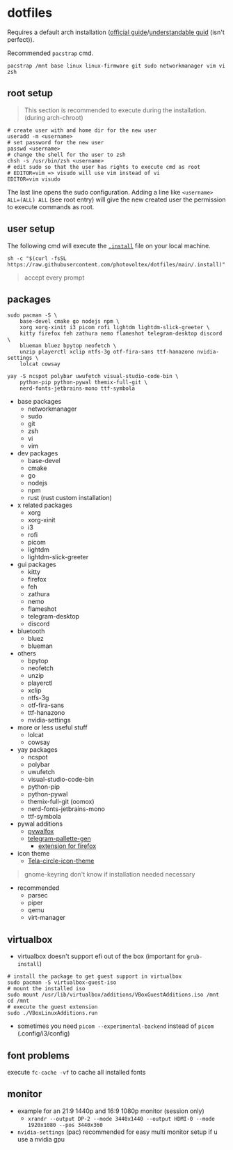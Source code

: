 # dotfiles

Requires a default arch installation ([official guide](https://wiki.archlinux.org/title/installation_guide#Partition_the_disks)/[understandable guid](https://itsfoss.com/install-arch-linux/) (isn't perfect)).

Recommended `pacstrap` cmd.
```
pacstrap /mnt base linux linux-firmware git sudo networkmanager vim vi zsh
```



## root setup
> This section is recommended to execute during the installation. (during arch-chroot)
```shell
# create user with and home dir for the new user
useradd -m <username>
# set password for the new user
passwd <username>
# change the shell for the user to zsh
chsh -s /usr/bin/zsh <username>
# edit sudo so that the user has rights to execute cmd as root
# EDITOR=vim => visudo will use vim instead of vi
EDITOR=vim visudo
```
The last line opens the sudo configuration. Adding a line like `<username> ALL=(ALL) ALL` (see root entry) will give the new created user the permission to execute commands as root.

## user setup
The following cmd will execute the [`.install`](https://github.com/photovoltex/dotfiles/blob/main/.install) file on your local machine.
```shell
sh -c "$(curl -fsSL https://raw.githubusercontent.com/photovoltex/dotfiles/main/.install)"
```
> accept every prompt

## packages

```
sudo pacman -S \
    base-devel cmake go nodejs npm \
    xorg xorg-xinit i3 picom rofi lightdm lightdm-slick-greeter \
    kitty firefox feh zathura nemo flameshot telegram-desktop discord \
    blueman bluez bpytop neofetch \
    unzip playerctl xclip ntfs-3g otf-fira-sans ttf-hanazono nvidia-settings \
    lolcat cowsay
```
```
yay -S ncspot polybar uwufetch visual-studio-code-bin \
    python-pip python-pywal themix-full-git \ 
    nerd-fonts-jetbrains-mono ttf-symbola
```

- base packages
  - networkmanager
  - sudo
  - git
  - zsh
  - vi
  - vim
- dev packages
  - base-devel
  - cmake
  - go
  - nodejs
  - npm
  - rust (rust custom installation)
- x related packages
  - xorg
  - xorg-xinit
  - i3
  - rofi
  - picom
  - lightdm
  - lightdm-slick-greeter
- gui packages
  - kitty
  - firefox
  - feh
  - zathura
  - nemo
  - flameshot
  - telegram-desktop
  - discord
- bluetooth
  - bluez
  - blueman
- others
  - bpytop
  - neofetch
  - unzip
  - playerctl
  - xclip
  - ntfs-3g
  - otf-fira-sans
  - ttf-hanazono
  - nvidia-settings
- more or less useful stuff
  - lolcat
  - cowsay
- yay packages
  - ncspot
  - polybar
  - uwufetch
  - visual-studio-code-bin
  - python-pip
  - python-pywal
  - themix-full-git (oomox)
  - nerd-fonts-jetbrains-mono
  - ttf-symbola
- pywal additions
  - [pywalfox](https://github.com/Frewacom/Pywalfox)
  - [telegram-pallette-gen](https://github.com/agnipau/telegram-palette-gen)
    - [extension for firefox](https://addons.mozilla.org/en-US/firefox/addon/pywalfox/)
- icon theme
  - [Tela-circle-icon-theme](https://github.com/vinceliuice/Tela-circle-icon-theme.git)

> gnome-keyring don't know if installation needed necessary

- recommended
  - parsec
  - piper
  - qemu
  - virt-manager

## virtualbox
- virtualbox doesn't support efi out of the box (important for `grub-install`)
```
# install the package to get guest support in virtualbox
sudo pacman -S virtualbox-guest-iso
# mount the installed iso
sudo mount /usr/lib/virtualbox/additions/VBoxGuestAdditions.iso /mnt
cd /mnt
# execute the guest extension
sudo ./VBoxLinuxAdditions.run
```
- sometimes you need `picom --experimental-backend` instead of `picom` (.config/i3/config)

## font problems
execute `fc-cache -vf` to cache all installed fonts

## monitor
- example for an 21:9 1440p and 16:9 1080p monitor (session only)
  -  `xrandr --output DP-2 --mode 3440x1440 --output HDMI-0 --mode 1920x1080 --pos 3440x360`
-  `nvidia-settings` (pac) recommended for easy multi monitor setup if u use a nvidia gpu

